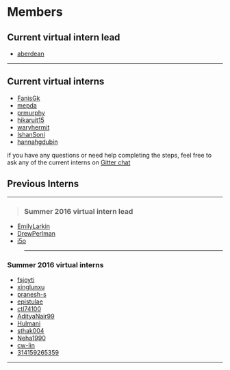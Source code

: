 # Members
## Current virtual intern lead
* [aberdean](aberdean.md)

---
## Current virtual interns
* [FanisGk](FanisGk.md)
* [mepda](mepda.md)
* [prmurphy](prmurphy.md)
* [hikaruit15](hikaruit15.md)
* [waryhermit](waryhermit.md)
* [IshanSoni](IshanSoni.md)
* [hannahgdubin](hannahgdubin.md)

if you have any questions or need help completing the steps, feel free to ask any of the current interns on [Gitter chat](https://gitter.im/open-learning-exchange/chat)

## Previous Interns
---
>### Summer 2016 virtual intern lead
* [EmilyLarkin](EmilyLarkin.md)
* [DrewPerlman](DrewPerlman.md)
* [i5o](i5o.md)

>---
### Summer 2016 virtual interns
* [fsjoyti](fsjoyti.md)
* [xinglunxu](xinglunxu.md)
* [pranesh-s](pranesh-s.md)
* [epistulae](epistulae.md)
* [ctl74100](ctl74100.md)
* [AdityaNair99](AdityaNair99.md)
* [Hulmani](Hulmani.md)
* [sthak004](sthak004.md)
* [Neha1990](Neha1990.md)
* [cw-lin](cw-lin.md)
* [314159265359](314159265359.md)

---
